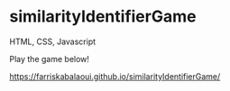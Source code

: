 # similarityIdentifierGame
HTML, CSS, Javascript

Play the game below!

https://farriskabalaoui.github.io/similarityIdentifierGame/



